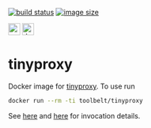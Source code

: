 [![build status](https://github.com/e-karge/toolbelt/actions/workflows/build.yaml/badge.svg)](https://github.com/e-karge/toolbelt/actions/workflows/build.yaml)
[![image size](https://img.shields.io/docker/image-size/toolbelt/tinyproxy/latest?logo=docker)](https://hub.docker.com/repository/docker/toolbelt/tinyproxy)

[<img height="24" width="24" src="https://unpkg.com/simple-icons@4/icons/github.svg" alt="source code">](https://github.com/e-karge/toolbelt/tree/master/tinyproxy)
[<img height="24" width="24" src="https://unpkg.com/simple-icons@4/icons/docker.svg" alt="docker image">](https://hub.docker.com/repository/docker/toolbelt/tinyproxy)


tinyproxy
=========

Docker image for [tinyproxy](https://tinyproxy.github.io/). To use run

```bash
docker run --rm -ti toolbelt/tinyproxy
```

See [here](https://linux.die.net/man/8/tinyproxy)
and [here](https://linux.die.net/man/5/tinyproxy.conf) for invocation details.

